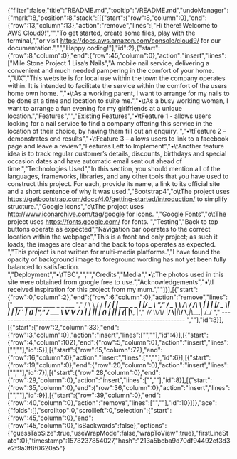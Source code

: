 {"filter":false,"title":"README.md","tooltip":"/README.md","undoManager":{"mark":8,"position":8,"stack":[[{"start":{"row":8,"column":0},"end":{"row":13,"column":13},"action":"remove","lines":["Hi there! Welcome to AWS Cloud9!","","To get started, create some files, play with the terminal,","or visit https://docs.aws.amazon.com/console/cloud9/ for our documentation.","","Happy coding!"],"id":2},{"start":{"row":8,"column":0},"end":{"row":45,"column":0},"action":"insert","lines":["Mile Stone Project 1 Lisa’s Nails","A mobile nail service, delivering a convenient and much needed pampering in the comfort of your home. ","UX","This website is for local use within the town the company operates within. It is intended to facilitate the service within the comfort of the users home own home. ","•\tAs a working parent, I want to arrange for my nails to be done at a time and location to suite me.","•\tAs a busy working woman, I want to arrange a fun evening for my girlfriends at a unique location.","Features","","Existing Features","•\tFeature 1 - allows users looking for a nail service to find a company offering this service in the location of their choice, by having them fill out an enquiry. ","•\tFeature 2 – demonstrates end results","•\tFeature 3 – allows users to link to a facebook page and leave a review","Features Left to Implement","•\tAnother feature idea is to track regular customer’s details, discounts, birthdays and special occasion dates and have automatic email sent out ahead of time.","Technologies Used","In this section, you should mention all of the languages, frameworks, libraries, and any other tools that you have used to construct this project. For each, provide its name, a link to its official site and a short sentence of why it was used.","Bootstrap4","o\tThe project uses https://getbootstrap.com/docs/4.0/getting-started/introduction/ to simplify structure.","Google Icons","o\tThe project uses http://www.iconarchive.com/tag/google for icons. ","Google Fonts","o\tThe project uses https://fonts.google.com/ for fonts. ","Testing","Back to top buttons operate as expected","Navigation bar operates to the correct location within the webpage","This is a front and only project; as such it loads, the images are clear and the back to tops operates as expected. ","This project is not written for multi-media platforms.","I have found the opacity of background image to foreground wording has not yet been fully balanced to satisfaction. ","Deployment","•\tTBC","","","Credits","Media","•\tThe photos used in this site were obtained from google free to use.","Acknowledgements","•\tI received inspiration for this project from my mum.",""]}],[{"start":{"row":0,"column":2},"end":{"row":6,"column":0},"action":"remove","lines":["       ___        ______     ____ _                 _  ___  ","        / \\ \\      / / ___|   / ___| | ___  _   _  __| |/ _ \\ ","       / _ \\ \\ /\\ / /\\___ \\  | |   | |/ _ \\| | | |/ _` | (_) |","      / ___ \\ V  V /  ___) | | |___| | (_) | |_| | (_| |\\__, |","     /_/   \\_\\_/\\_/  |____/   \\____|_|\\___/ \\__,_|\\__,_|  /_/ "," ----------------------------------------------------------------- ",""],"id":3}],[{"start":{"row":2,"column":33},"end":{"row":3,"column":0},"action":"insert","lines":["",""],"id":4}],[{"start":{"row":4,"column":102},"end":{"row":5,"column":0},"action":"insert","lines":["",""],"id":5}],[{"start":{"row":15,"column":72},"end":{"row":16,"column":0},"action":"insert","lines":["",""],"id":6}],[{"start":{"row":19,"column":0},"end":{"row":20,"column":0},"action":"insert","lines":["",""],"id":7}],[{"start":{"row":28,"column":0},"end":{"row":29,"column":0},"action":"insert","lines":["",""],"id":8}],[{"start":{"row":35,"column":0},"end":{"row":36,"column":0},"action":"insert","lines":["",""],"id":9}],[{"start":{"row":39,"column":0},"end":{"row":40,"column":0},"action":"remove","lines":["",""],"id":10}]]},"ace":{"folds":[],"scrolltop":0,"scrollleft":0,"selection":{"start":{"row":45,"column":0},"end":{"row":45,"column":0},"isBackwards":false},"options":{"guessTabSize":true,"useWrapMode":false,"wrapToView":true},"firstLineState":0},"timestamp":1578237854027,"hash":"213a5bcba9d70df94492ef3d3e2f9a3f8f0620a5"}